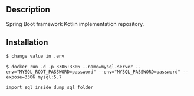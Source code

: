 ## Description

Spring Boot framework Kotlin implementation repository.

## Installation

```bash
$ change value in .env
```

```Docker mysql
$ docker run -d -p 3306:3306 --name=mysql-server --env="MYSQL_ROOT_PASSWORD=password" --env="MYSQL_PASSWORD=password" --expose=3306 mysql:5.7

import sql inside dump_sql folder
```
